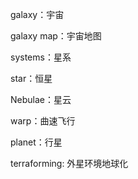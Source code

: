 galaxy：宇宙

galaxy map：宇宙地图

systems：星系

star：恒星

Nebulae：星云

warp：曲速飞行

planet：行星

terraforming: 外星环境地球化
